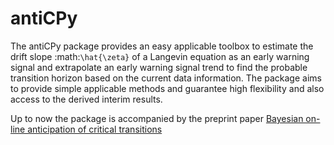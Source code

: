 antiCPy
=======

The antiCPy package provides an easy applicable toolbox to estimate the drift slope :math:`\hat{\zeta}` of a Langevin
equation as an early warning signal and extrapolate an early warning signal trend to find the probable transition
horizon based on the current data information. The package aims to provide simple applicable methods and guarantee high
flexibility and also access to the derived interim results.

Up to now the package is accompanied by the preprint
paper [Bayesian on-line anticipation of critical transitions](https://arxiv.org/abs/2108.05179)